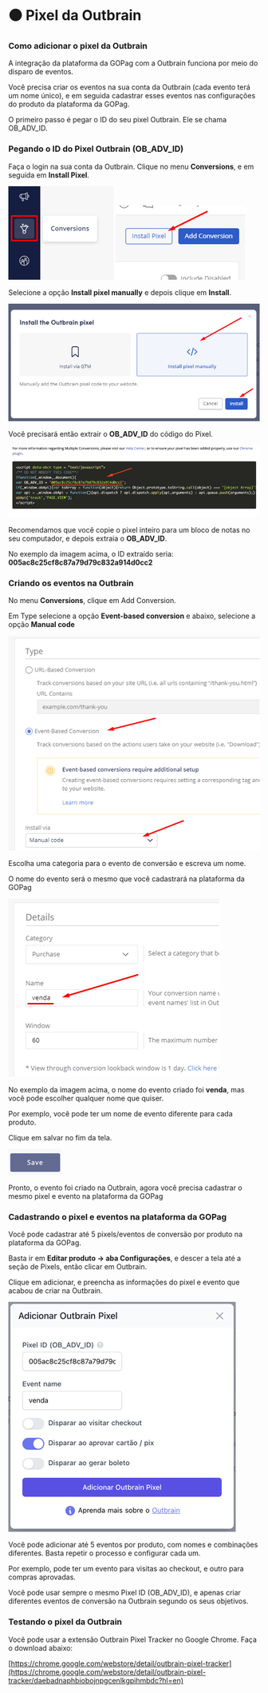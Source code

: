 # 🟠 Pixel da Outbrain

### Como adicionar o pixel da Outbrain

A integração da plataforma da GOPag com a Outbrain funciona por meio do disparo de eventos.

Você precisa criar os eventos na sua conta da Outbrain (cada evento terá um nome único), e em seguida cadastrar esses eventos nas configurações do produto da plataforma da GOPag.

O primeiro passo é pegar o ID do seu pixel Outbrain. Ele se chama OB_ADV_ID.

### Pegando o ID do Pixel Outbrain (OB_ADV_ID)

Faça o login na sua conta da Outbrain. Clique no menu **Conversions**, e em seguida em **Install Pixel**.

![](/assets/ads/27_outbrain_pixel.png)
![](/assets/ads/28_outbrain_pixel_install.png)

Selecione a opção **Install pixel manually** e depois clique em **Install**.

![](/assets/ads/29_outbrain_pixel_install_manual.png)

Você precisará então extrair o **OB_ADV_ID** do código do Pixel.

![](/assets/ads/30_outbrain_pixel_install_cod.png)

Recomendamos que você copie o pixel inteiro para um bloco de notas no seu computador, e depois extraia o **OB_ADV_ID**.

No exemplo da imagem acima, o ID extraído seria: **005ac8c25cf8c87a79d79c832a914d0cc2**

### Criando os eventos na Outbrain

No menu **Conversions**, clique em Add Conversion.

Em Type selecione a opção **Event-based conversion** e abaixo, selecione a opção **Manual code**

![](/assets/ads/31_outbrain_pixel_eventos.png)

Escolha uma categoria para o evento de conversão e escreva um nome.

O nome do evento será o mesmo que você cadastrará na plataforma da GOPag

![](/assets/ads/32_outbrain_pixel_eventos_name.png)

No exemplo da imagem acima, o nome do evento criado foi **venda**, mas você pode escolher qualquer nome que quiser.

Por exemplo, você pode ter um nome de evento diferente para cada produto.

Clique em salvar no fim da tela.

![](/assets/ads/33_outbrain_pixel_save.png)

Pronto, o evento foi criado na Outbrain, agora você precisa cadastrar o mesmo pixel e evento na plataforma da GOPag

### Cadastrando o pixel e eventos na plataforma da GOPag

Você pode cadastrar até 5 pixels/eventos de conversão por produto na plataforma da GOPag.

Basta ir em **Editar produto -> aba Configurações**, e descer a tela até a seção de Pixels, então clicar em Outbrain.

Clique em adicionar, e preencha as informações do pixel e evento que acabou de criar na Outbrain.

![](/assets/ads/34_outbrain_pixel_add.png)

Você pode adicionar até 5 eventos por produto, com nomes e combinações diferentes. Basta repetir o processo e configurar cada um.

Por exemplo, pode ter um evento para visitas ao checkout, e outro para compras aprovadas.

Você pode usar sempre o mesmo Pixel ID (OB_ADV_ID), e apenas criar diferentes eventos de conversão na Outbrain segundo os seus objetivos.

### Testando o pixel da Outbrain

Você pode usar a extensão Outbrain Pixel Tracker no Google Chrome. Faça o download abaixo:

[https://chrome.google.com/webstore/detail/outbrain-pixel-tracker](https://chrome.google.com/webstore/detail/outbrain-pixel-tracker/daebadnaphbiobojnpgcenlkgpihmbdc?hl=en)

<br>
<br>
